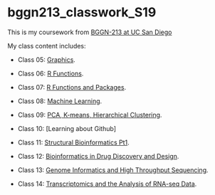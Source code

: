 # bggn213_classwork_S19

This is my coursework from [BGGN-213 at UC San Diego](https://bioboot.github.io/bggn213_S19/lectures/#10)

My class content includes:

- Class 05: [Graphics](https://github.com/klemoine/bggn213/blob/master/Class05/Class05.md).

- Class 06: [R Functions](https://github.com/klemoine/bggn213/blob/master/Class06/class6.md).

- Class 07: [R Functions and Packages](https://github.com/klemoine/bggn213/blob/master/Class07/Class07.md). 

- Class 08: [Machine Learning](https://github.com/klemoine/bggn213/blob/master/Class08/Class08.md).

- Class 09: [PCA, K-means, Hierarchical Clustering](https://github.com/klemoine/bggn213/blob/master/Class09/Class09.md).

- Class 10: [Learning about Github]

- Class 11: [Structural Bioinformatics Pt1](https://github.com/klemoine/bggn213/blob/master/class11/Class11.md).

- Class 12: [Bioinformatics in Drug Discovery and Design](https://github.com/klemoine/bggn213/blob/master/class12/Class12.md).

- Class 13: [Genome Informatics and High Throughput Sequencing](https://github.com/klemoine/bggn213/blob/master/Class13/Class13.md).

- Class 14: [Transcriptomics and the Analysis of RNA-seq Data](https://github.com/klemoine/bggn213/blob/master/Class14/Class14.md).

